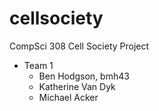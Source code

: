 # cellsociety

CompSci 308 Cell Society Project

* Team 1
    * Ben Hodgson, bmh43
    * Katherine Van Dyk 
    * Michael Acker